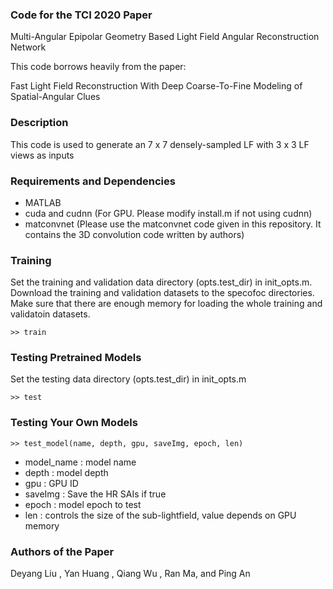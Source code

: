 ### Code for the TCI 2020 Paper
Multi-Angular Epipolar Geometry Based Light Field Angular Reconstruction Network

This code borrows heavily from the paper:

Fast Light Field Reconstruction With Deep Coarse-To-Fine Modeling of Spatial-Angular Clues

### Description

This code is used to generate an 7 x 7 densely-sampled LF with 3 x 3 LF views as inputs

### Requirements and Dependencies

- MATLAB
- cuda and cudnn (For GPU. Please modify install.m if not using cudnn)
- matconvnet (Please use the matconvnet code given in this repository. It contains the 3D convolution code written by authors)


### Training

Set the training and validation data directory (opts.test_dir) in init_opts.m. Download the training and validation datasets to the specofoc directories. Make sure that there are enough memory for loading the whole training and validatoin datasets.

    >> train

### Testing Pretrained Models

Set the testing data directory (opts.test_dir) in init_opts.m

    >> test

### Testing Your Own Models

    >> test_model(name, depth, gpu, saveImg, epoch, len)
    
- model_name    : model name
- depth         : model depth
- gpu           : GPU ID
- saveImg       : Save the HR SAIs if true
- epoch         : model epoch to test
- len           : controls the size of the sub-lightfield, value depends on GPU memory
   
### Authors of the Paper

 Deyang Liu , Yan Huang , Qiang Wu , Ran Ma, and Ping An 
